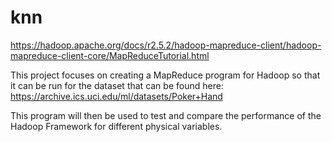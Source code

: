 # knn

https://hadoop.apache.org/docs/r2.5.2/hadoop-mapreduce-client/hadoop-mapreduce-client-core/MapReduceTutorial.html

This project focuses on creating a MapReduce program for Hadoop so that it can be run for the dataset that can be found here: https://archive.ics.uci.edu/ml/datasets/Poker+Hand

This program will then be used to test and compare the performance of the Hadoop Framework for different physical variables.

